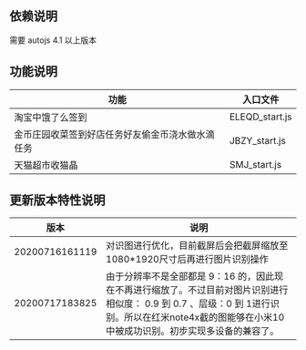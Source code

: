 ## 依赖说明

需要 autojs 4.1 以上版本

## 功能说明

| 功能                                             | 入口文件       |
| ------------------------------------------------ | -------------- |
| 淘宝中饿了么签到                                 | ELEQD_start.js |
| 金币庄园收菜签到好店任务好友偷金币浇水做水滴任务 | JBZY_start.js  |
| 天猫超市收猫晶                                   | SMJ_start.js   |

## 更新版本特性说明

| 版本           | 说明                                                         |
| -------------- | ------------------------------------------------------------ |
| 20200716161119 | 对识图进行优化，目前截屏后会把截屏缩放至1080*1920尺寸后再进行图片识别操作 |
| 20200717183825 | 由于分辨率不是全部都是 9：16 的，因此现在不再进行缩放了。不过目前对图片识别进行相似度： 0.9 到 0.7 、层级：0 到 1进行识别。所以在红米note4x截的图能够在小米10中被成功识别。初步实现多设备的兼容了。 |

